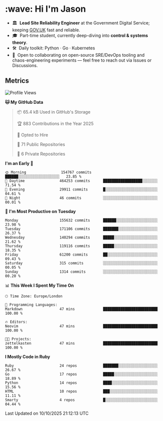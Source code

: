 <h1 align="left" id="jason-title">:wave: Hi I'm Jason</h1>

- 🏛️ &nbsp;**Lead Site Reliability Engineer** at the Government Digital Service; keeping [GOV.UK](https://www.gov.uk/) fast and reliable.
- 🎓 &nbsp;Part-time student, currently deep-diving into **control & systems theory**.  
- 🛠️ &nbsp;Daily toolkit: Python · Go · Kubernetes  
- 🤝 &nbsp;Open to collaborating on open-source SRE/DevOps tooling and chaos-engineering experiments — feel free to reach out via Issues or Discussions.


<h2>Metrics</h2>

<!--START_SECTION:waka-->
![Profile Views](http://img.shields.io/badge/Profile%20Views-1-blue)

**🐱 My GitHub Data** 

> 📦 65.4 kB Used in GitHub's Storage 
 > 
> 🏆 883 Contributions in the Year 2025
 > 
> 💼 Opted to Hire
 > 
> 📜 71 Public Repositories 
 > 
> 🔑 6 Private Repositories 
 > 
**I'm an Early 🐤** 

```text
🌞 Morning                154767 commits      ██████░░░░░░░░░░░░░░░░░░░   23.85 % 
🌆 Daytime                464253 commits      ██████████████████░░░░░░░   71.54 % 
🌃 Evening                29911 commits       █░░░░░░░░░░░░░░░░░░░░░░░░   04.61 % 
🌙 Night                  46 commits          ░░░░░░░░░░░░░░░░░░░░░░░░░   00.01 % 
```
📅 **I'm Most Productive on Tuesday** 

```text
Monday                   155632 commits      ██████░░░░░░░░░░░░░░░░░░░   23.98 % 
Tuesday                  171106 commits      ███████░░░░░░░░░░░░░░░░░░   26.37 % 
Wednesday                140294 commits      █████░░░░░░░░░░░░░░░░░░░░   21.62 % 
Thursday                 119116 commits      █████░░░░░░░░░░░░░░░░░░░░   18.35 % 
Friday                   61200 commits       ██░░░░░░░░░░░░░░░░░░░░░░░   09.43 % 
Saturday                 315 commits         ░░░░░░░░░░░░░░░░░░░░░░░░░   00.05 % 
Sunday                   1314 commits        ░░░░░░░░░░░░░░░░░░░░░░░░░   00.20 % 
```


📊 **This Week I Spent My Time On** 

```text
🕑︎ Time Zone: Europe/London

💬 Programming Languages: 
Markdown                 47 mins             █████████████████████████   100.00 % 

🔥 Editors: 
Neovim                   47 mins             █████████████████████████   100.00 % 

🐱‍💻 Projects: 
zettelkasten             47 mins             █████████████████████████   100.00 % 
```

**I Mostly Code in Ruby** 

```text
Ruby                     24 repos            ███████░░░░░░░░░░░░░░░░░░   26.67 % 
Go                       17 repos            █████░░░░░░░░░░░░░░░░░░░░   18.89 % 
Python                   14 repos            ████░░░░░░░░░░░░░░░░░░░░░   15.56 % 
HTML                     10 repos            ███░░░░░░░░░░░░░░░░░░░░░░   11.11 % 
Smarty                   4 repos             █░░░░░░░░░░░░░░░░░░░░░░░░   04.44 % 
```




 Last Updated on 10/10/2025 21:12:13 UTC
<!--END_SECTION:waka-->

<!-- links -->

[issues page]: https://github.com/jasonBirchall/jasonBirchall/issues "jasonBirchall/issues"
